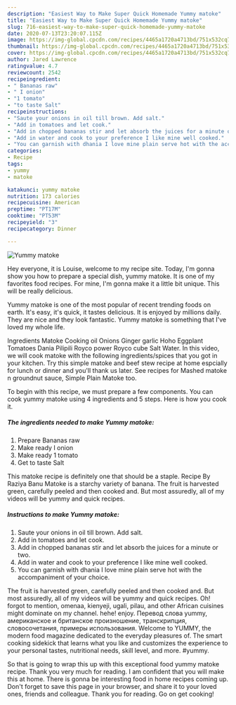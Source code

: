 ```yaml
---
description: "Easiest Way to Make Super Quick Homemade Yummy matoke"
title: "Easiest Way to Make Super Quick Homemade Yummy matoke"
slug: 716-easiest-way-to-make-super-quick-homemade-yummy-matoke
date: 2020-07-13T23:20:07.115Z
image: https://img-global.cpcdn.com/recipes/4465a1720a4713bd/751x532cq70/yummy-matoke-recipe-main-photo.jpg
thumbnail: https://img-global.cpcdn.com/recipes/4465a1720a4713bd/751x532cq70/yummy-matoke-recipe-main-photo.jpg
cover: https://img-global.cpcdn.com/recipes/4465a1720a4713bd/751x532cq70/yummy-matoke-recipe-main-photo.jpg
author: Jared Lawrence
ratingvalue: 4.7
reviewcount: 2542
recipeingredient:
- " Bananas raw"
- " I onion"
- "1 tomato"
- "to taste Salt"
recipeinstructions:
- "Saute your onions in oil till brown. Add salt."
- "Add in tomatoes and let cook."
- "Add in chopped bananas stir and let absorb the juices for a minute or two."
- "Add in water and cook to your preference I like mine well cooked."
- "You can garnish with dhania I love mine plain serve hot with the accompaniment of your choice."
categories:
- Recipe
tags:
- yummy
- matoke

katakunci: yummy matoke 
nutrition: 173 calories
recipecuisine: American
preptime: "PT17M"
cooktime: "PT53M"
recipeyield: "3"
recipecategory: Dinner

---
```



![Yummy matoke](https://img-global.cpcdn.com/recipes/4465a1720a4713bd/751x532cq70/yummy-matoke-recipe-main-photo.jpg)

Hey everyone, it is Louise, welcome to my recipe site. Today, I'm gonna show you how to prepare a special dish, yummy matoke. It is one of my favorites food recipes. For mine, I'm gonna make it a little bit unique. This will be really delicious.

Yummy matoke is one of the most popular of recent trending foods on earth. It's easy, it's quick, it tastes delicious. It is enjoyed by millions daily. They are nice and they look fantastic. Yummy matoke is something that I've loved my whole life.

Ingredients Matoke Cooking oil Onions Ginger garlic Hoho Eggplant Tomatoes Dania Pilipili Royco power Royco cube Salt Water. In this video, we will cook matoke with the following ingredients/spices that you got in your kitchen. Try this simple matoke and beef stew recipe at home espcially for lunch or dinner and you&#39;ll thank us later. See recipes for Mashed matoke n groundnut sauce, Simple Plain Matoke too.


To begin with this recipe, we must prepare a few components. You can cook yummy matoke using 4 ingredients and 5 steps. Here is how you cook it.

<!--inarticleads1-->

##### The ingredients needed to make Yummy matoke:

1. Prepare  Bananas raw
1. Make ready  I onion
1. Make ready 1 tomato
1. Get to taste Salt


This matoke recipe is definitely one that should be a staple. Recipe By Raziya Banu Matoke is a starchy variety of banana. The fruit is harvested green, carefully peeled and then cooked and. But most assuredly, all of my videos will be yummy and quick recipes. 

<!--inarticleads2-->

##### Instructions to make Yummy matoke:

1. Saute your onions in oil till brown. Add salt.
1. Add in tomatoes and let cook.
1. Add in chopped bananas stir and let absorb the juices for a minute or two.
1. Add in water and cook to your preference I like mine well cooked.
1. You can garnish with dhania I love mine plain serve hot with the accompaniment of your choice.


The fruit is harvested green, carefully peeled and then cooked and. But most assuredly, all of my videos will be yummy and quick recipes. Oh! forgot to mention, omenaa, kienyeji, ugali, pilau, and other African cuisines might dominate on my channel. hehe! enjoy. Перевод слова yummy, американское и британское произношение, транскрипция, словосочетания, примеры использования. Welcome to YUMMY, the modern food magazine dedicated to the everyday pleasures of. The smart cooking sidekick that learns what you like and customizes the experience to your personal tastes, nutritional needs, skill level, and more. #yummy. 

So that is going to wrap this up with this exceptional food yummy matoke recipe. Thank you very much for reading. I am confident that you will make this at home. There is gonna be interesting food in home recipes coming up. Don't forget to save this page in your browser, and share it to your loved ones, friends and colleague. Thank you for reading. Go on get cooking!
